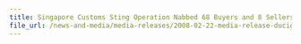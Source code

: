 ```yaml
---
title: Singapore Customs Sting Operation Nabbed 68 Buyers and 8 Sellers, Over 2,000 Packets of Duty-Unpaid Cigarettes Seized
file_url: /news-and-media/media-releases/2008-02-22-media-release-ducigg.pdf
---
```

